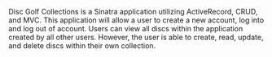 Disc Golf Collections is a Sinatra application utilizing ActiveRecord, CRUD, and MVC.  This application will allow a user to create a new account, log into and log out of account. Users can view all discs within the application created by all other users. However, the user is able to create, read, update, and delete discs within their own collection. 